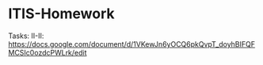 # ITIS-Homework
Tasks: II-II: https://docs.google.com/document/d/1VKewJn6yOCQ6pkQvpT_doyhBIFQFMCSIc0ozdcPWLrk/edit
